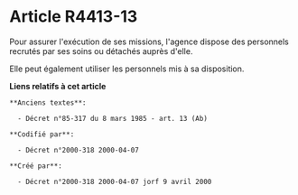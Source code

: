 # Article R4413-13

Pour assurer l'exécution de ses missions, l'agence dispose des personnels recrutés par ses soins ou détachés auprès d'elle.

Elle peut également utiliser les personnels mis à sa disposition.

**Liens relatifs à cet article**

	**Anciens textes**:

	  - Décret n°85-317 du 8 mars 1985 - art. 13 (Ab)

	**Codifié par**:

	  - Décret n°2000-318 2000-04-07

	**Créé par**:

	  - Décret n°2000-318 2000-04-07 jorf 9 avril 2000
